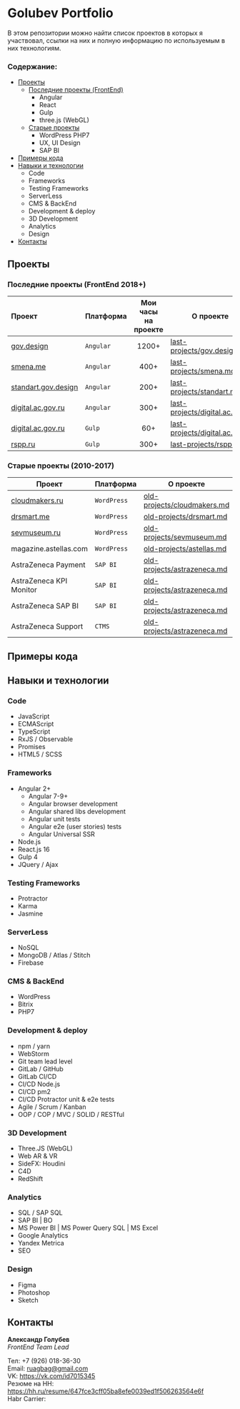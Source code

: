 # Golubev Portfolio
В этом репозитории можно найти список проектов в которых я участвовал,
ссылки на них и полную информацию по используемым в них технологиям. 

### Содержание:
+ [Проекты](#last)
    + [Последние проекты (FrontEnd)](#last)
        + Angular
        + React
        + Gulp   
        + three.js (WebGL)
    + [Старые проекты](#old)
        + WordPress PHP7
        + UX, UI Design
        + SAP BI
+ [Примеры кода](#code)
+ [Навыки и технологии](#skills)
    + Code
    + Frameworks
    + Testing Frameworks
    + ServerLess
    + CMS & BackEnd
    + Development & deploy
    + 3D Development
    + Analytics
    + Design
+ [Контакты](#contacts)

## <a name="last"></a> Проекты
### Последние проекты (FrontEnd 2018+)
Проект|Платформа|Мои часы <br>на проекте|О проекте
:-----|---------|:---------------------:|---------
[gov.design](http://gov.design/) |`Angular`|1200+| [last-projects/gov.design.md](./last-projects/gov.design.md)
[smena.me](http://smena.me/) |`Angular`| 400+ | [last-projects/smena.md](./last-projects/smena.md)
[standart.gov.design](http://standart.gov.design/) |`Angular`| 200+ | [last-projects/standart.md](./last-projects/standart.md)
[digital.ac.gov.ru](https://digital.ac.gov.ru/) |`Angular`| 300+ |[last-projects/digital.ac.md](./last-projects/digital.ac.md)
[digital.ac.gov.ru](https://digital.ac.gov.ru/) |`Gulp`| 60+ | [last-projects/digital.ac.md](./last-projects/digital.ac.md)
[rspp.ru](http://www.rspp.ru/) |`Gulp`| 300+ | [last-projects/rspp.md](./last-projects/rspp.md)|


### <a name="old"></a> Старые проекты (2010-2017)
Проект|Платформа|О проекте
------|---------|---------
[cloudmakers.ru](https://cloudmakers.ru/) | `WordPress` | [old-projects/cloudmakers.md](./old-projects/cloudmakers.md)
[drsmart.me](https://drsmart.me/) | `WordPress` | [old-projects/drsmart.md](./old-projects/drsmart.md)
[sevmuseum.ru](http://sevmuseum.ru/) | `WordPress` | [old-projects/sevmuseum.md](./old-projects/sevmuseum.md)
magazine.astellas.com | `WordPress` | [old-projects/astellas.md](./old-projects/astellas.md)
AstraZeneca Payment | `SAP BI` | [old-projects/astrazeneca.md](./old-projects/astrazeneca.md)
AstraZeneca KPI Monitor | `SAP BI` | [old-projects/astrazeneca.md](./old-projects/astrazeneca.md)
AstraZeneca SAP BI | `SAP BI` | [old-projects/astrazeneca.md](./old-projects/astrazeneca.md)
AstraZeneca Support | `CTMS` | [old-projects/astrazeneca.md](./old-projects/astrazeneca.md)

## <a name="code"></a> Примеры кода

## <a name="skills"></a> Навыки и технологии
### Code
+ JavaScript
+ ECMAScript 
+ TypeScript
+ RxJS / Observable 
+ Promises
+ HTML5 / SCSS

### Frameworks
+ Angular 2+
  + Angular 7-9+
  + Angular browser development
  + Angular shared libs development 
  + Angular unit tests 
  + Angular e2e (user stories) tests
  + Angular Universal SSR
+ Node.js
+ React.js 16
+ Gulp 4
+ JQuery / Ajax

### Testing Frameworks
+ Protractor
+ Karma
+ Jasmine

### ServerLess
+ NoSQL
+ MongoDB / Atlas / Stitch
+ Firebase

### CMS & BackEnd
+ WordPress
+ Bitrix
+ PHP7

### Development & deploy
+ npm / yarn
+ WebStorm
+ Git team lead level
+ GitLab / GitHub
+ GitLab CI/CD 
+ CI/CD Node.js 
+ CI/CD pm2
+ CI/CD Protractor unit & e2e tests
+ Agile / Scrum / Kanban
+ OOP / COP / MVC / SOLID / RESTful

### 3D Development
+ Three.JS (WebGL) 
+ Web AR & VR
+ SideFX: Houdini
+ C4D
+ RedShift

### Analytics
+ SQL / SAP SQL
+ SAP BI | BO
+ MS Power BI | MS Power Query SQL | MS Excel
+ Google Analytics
+ Yandex Metrica
+ SEO

### Design
+ Figma
+ Photoshop
+ Sketch

## <a name="contacts"></a> Контакты

**Александр Голубев** <br>
*FrontEnd Team Lead*

Тел: +7 (926) 018-36-30 <br>
Email: ruagbag@gmail.com <br>
VK: https://vk.com/id7015345 <br>
Резюме на HH: https://hh.ru/resume/647fce3cff05ba8efe0039ed1f506263564e6f <br>
Habr Carrier: 

